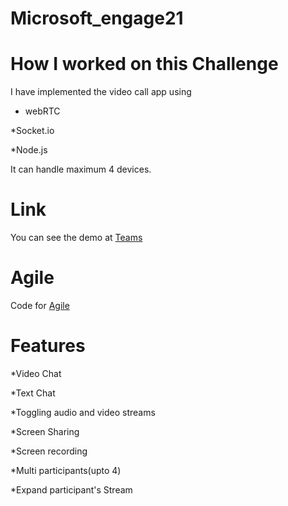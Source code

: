 # Microsoft_engage21

# How I worked on this Challenge

I have implemented the video call app using

* webRTC

*Socket.io

*Node.js

 It can handle maximum 4 devices.

# Link

You can see the demo at <a href="https://chat.1410inc.xyz">Teams</a>

# Agile

Code for <a href = "https://github.com/chaitanya3323/Microsoft_engage21/blob/40e66d7408b1f7530de0ffbca73fa5ac26c20012/src/assets/js/helpers.js#L266-L324">Agile</a>

# Features

*Video Chat
  
*Text Chat

*Toggling audio and video streams

*Screen Sharing

*Screen recording

*Multi participants(upto 4)

*Expand participant's Stream
